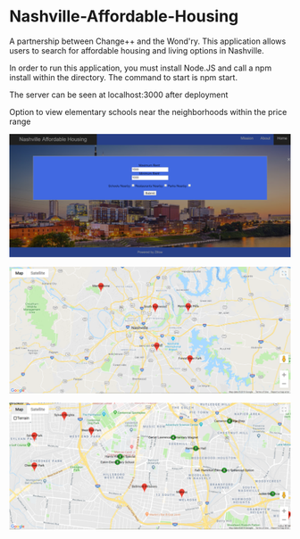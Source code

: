 # Nashville-Affordable-Housing
A partnership between Change++ and the Wond'ry. This application allows users to search for affordable housing and living options in Nashville. 

In order to run this application, you must install Node.JS and call a npm install within the directory. The command to start is npm start.

The server can be seen at localhost:3000 after deployment

Option to view elementary schools near the neighborhoods within the price range

![Photo of search screen](public/images/searchScreen.PNG?raw=true "Search Screen")

![Photo of map without schools](public/images/dataDisplay.PNG?raw=true "Neighborhood Search")

![Photo of map with schools](public/images/dataDisplayWithSchools.PNG?raw=true "Neighborhoods and Schools Search")
